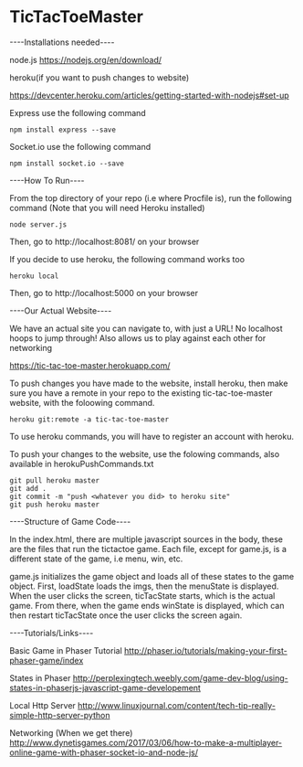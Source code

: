 # TicTacToeMaster
----Installations needed----

node.js
https://nodejs.org/en/download/

heroku(if you want to push changes to website)

https://devcenter.heroku.com/articles/getting-started-with-nodejs#set-up

Express
use the following command

    npm install express --save
    
Socket.io
use the following command

    npm install socket.io --save


----How To Run----

From the top directory of your repo (i.e where Procfile is), run
the following command (Note that you will need Heroku installed)

    node server.js

Then, go to http://localhost:8081/ on your browser

If you decide to use heroku, the following command works too

    heroku local
    
Then, go to http://localhost:5000 on your browser

----Our Actual Website----

We have an actual site you can navigate to, with just a URL! No 
localhost hoops to jump through! Also allows us to play against 
each other for networking

https://tic-tac-toe-master.herokuapp.com/

To push changes you have made to the website, install heroku, 
then make sure you have a remote in your repo to the existing
tic-tac-toe-master website, with the foloowing command.

    heroku git:remote -a tic-tac-toe-master
    
To use heroku commands, you will have to register an account 
with heroku.

To push your changes to the website, use the folowing commands,
also available in herokuPushCommands.txt
    
    git pull heroku master
    git add .
    git commit -m "push <whatever you did> to heroku site"
    git push heroku master
  
----Structure of Game Code----

In the index.html, there are multiple javascript sources in the body, these are
the files that run the tictactoe game. Each file, except for game.js, is a different 
state of the game, i.e menu, win, etc.

game.js initializes the game object and loads all of these states to the game object.
First, loadState loads the imgs, then the menuState is displayed. When the user clicks
the screen, ticTacState starts, which is the actual game. From there, when the game ends
winState is displayed, which can then restart ticTacState once the user clicks the screen
again.


----Tutorials/Links----

Basic Game in Phaser Tutorial
http://phaser.io/tutorials/making-your-first-phaser-game/index

States in Phaser
http://perplexingtech.weebly.com/game-dev-blog/using-states-in-phaserjs-javascript-game-developement

Local Http Server
http://www.linuxjournal.com/content/tech-tip-really-simple-http-server-python

Networking (When we get there)
http://www.dynetisgames.com/2017/03/06/how-to-make-a-multiplayer-online-game-with-phaser-socket-io-and-node-js/
